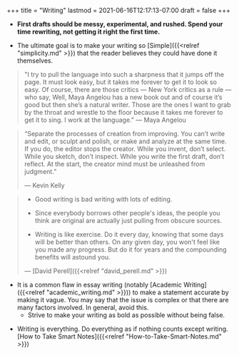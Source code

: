 +++
title = "Writing"
lastmod = 2021-06-16T12:17:13-07:00
draft = false
+++

-   **First drafts should be messy, experimental, and rushed. Spend your time rewriting, not getting it right the first time.**

-   The ultimate goal is to make your writing so [Simple]({{<relref "simplicity.md" >}}) that the reader believes they could have done it themselves.

> "I try to pull the language into such a sharpness that it jumps off the page. It must look easy, but it takes me forever to get it to look so easy. Of course, there are those critics — New York critics as a rule — who say, Well, Maya Angelou has a new book out and of course it’s good but then she’s a natural writer. Those are the ones I want to grab by the throat and wrestle to the floor because it takes me forever to get it to sing. I work at the language."
> — Maya Angelou

<!--quoteend-->

> “Separate the processes of creation from improving. You can’t write and edit, or sculpt and polish, or make and analyze at the same time. If you do, the editor stops the creator. While you invent, don’t select. While you sketch, don’t inspect. While you write the first draft, don’t reflect. At the start, the creator mind must be unleashed from judgment.”
>
> — Kevin Kelly

<!--quoteend-->

> -   Good writing is bad writing with lots of editing.
>
> -   Since everybody borrows other people's ideas, the people you think are original are actually just pulling from obscure sources.
>
> -   Writing is like exercise. Do it every day, knowing that some days will be better than others. On any given day, you won't feel like you made any progress. But do it for years and the compounding benefits will astound you.
>
> — [David Perell]({{<relref "david_perell.md" >}})

-   It is a common flaw in essay writing (notably [Academic Writing]({{<relref "academic_writing.md" >}})) to make a statement accurate by making it vague. You may say that the issue is complex or that there are many factors involved. In general, avoid this.
    -   <span class="underline">Strive to make your writing as bold as possible without being false.</span>

<!--listend-->

-   Writing is everything. Do everything as if nothing counts except writing. [How to Take Smart Notes]({{<relref "How-to-Take-Smart-Notes.md" >}})